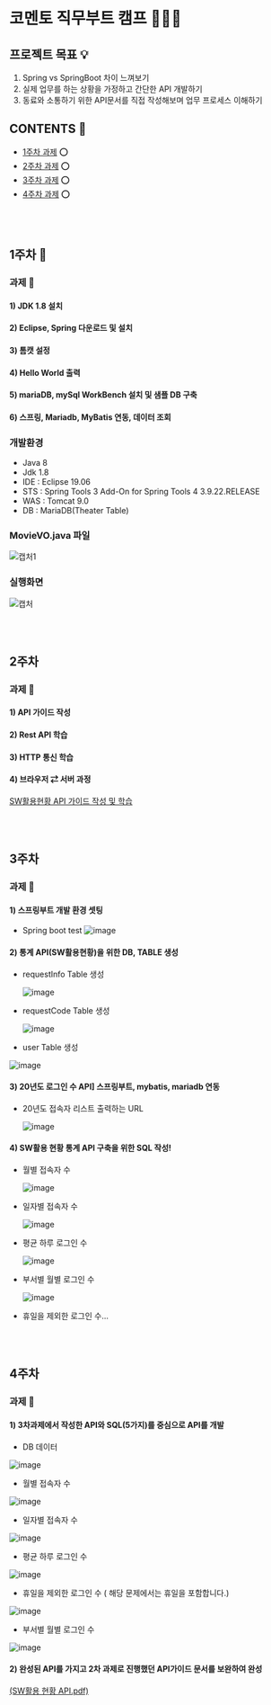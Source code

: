 # __코멘토 직무부트 캠프__ 👨🏻‍💻

## __프로젝트 목표__ 💡
 1. Spring vs SpringBoot 차이 느껴보기
 2. 실제 업무를 하는 상황을 가정하고 간단한 API 개발하기
 3. 동료와 소통하기 위한 API문서를 직접 작성해보며 업무 프로세스 이해하기

## __CONTENTS__ 📜 
 - [1주차 과제](#1주차-) ⭕️
 - [2주차 과제](#2주차) ⭕️
 - [3주차 과제](#3주차) ⭕️
 - [4주차 과제](#4주차) ⭕️
   
<br /><br />

## 1주차 🔎
### 과제 📕
#### 1) JDK 1.8 설치
#### 2) Eclipse, Spring 다운로드 및 설치
#### 3) 톰캣 설정
#### 4) Hello World 출력
#### 5) mariaDB, mySql WorkBench 설치 및 샘플 DB 구축
#### 6) 스프링, Mariadb, MyBatis 연동, 데이터 조회
### 개발환경
- Java 8
- Jdk 1.8
- IDE : Eclipse 19.06
- STS : Spring Tools 3 Add-On for Spring Tools 4 3.9.22.RELEASE
- WAS : Tomcat 9.0
- DB : MariaDB(Theater Table)
### MovieVO.java 파일
![캡처1](https://github.com/onjix/ComentoBootCamp/assets/101625609/9c3612dc-ab30-4488-8cfb-cf15ef8d0f21)
### 실행화면
![캡처](https://github.com/onjix/ComentoBootCamp/assets/101625609/5e459ffe-09aa-4f31-b215-a9eb186367a4)

<br /><br />

## 2주차
### 과제 📗
#### 1) API 가이드 작성
#### 2) Rest API 학습
#### 3) HTTP 통신 학습
#### 4) 브라우저 ⇄ 서버 과정

[SW활용현황 API 가이드 작성 및 학습](https://github.com/onjix/ComentoBootCamp/blob/551049a9e39e9804d58fae042f1f29b8c71062bf/document/SW%E1%84%92%E1%85%AA%E1%86%AF%E1%84%8B%E1%85%AD%E1%86%BC%20%E1%84%92%E1%85%A7%E1%86%AB%E1%84%92%E1%85%AA%E1%86%BC%20API.pdf)

<br /><br />

## 3주차
### 과제 📘
#### 1) 스프링부트 개발 환경 셋팅
- Spring boot test
  ![image](https://github.com/onjix/ComentoBootCamp/assets/101625609/0b724b75-de23-45be-8da2-09d8b138100b)
  
#### 2) 통계 API(SW활용현황)을 위한 DB, TABLE 생성
- requestInfo Table 생성
  
  ![image](https://github.com/onjix/ComentoBootCamp/assets/101625609/ebf29d3d-3201-4bfe-89cf-5e71613ed4ec)

  
- requestCode Table 생성
  
  ![image](https://github.com/onjix/ComentoBootCamp/assets/101625609/504a635f-8d70-47fc-a8a5-d44cab1795b7)

  
- user Table 생성
  
![image](https://github.com/onjix/ComentoBootCamp/assets/101625609/06a06b7a-fc23-4b38-988f-b22e7884b2fe)


#### 3) 20년도 로그인 수 API] 스프링부트, mybatis, mariadb 연동
- 20년도 접속자 리스트 출력하는 URL
  
  ![image](https://github.com/onjix/ComentoBootCamp/assets/101625609/29dcb89d-f9be-4bbc-939a-455b415ddb31)

  
#### 4) SW활용 현황 통계 API 구축을 위한 SQL 작성!
- 월별 접속자 수
  
  ![image](https://github.com/onjix/ComentoBootCamp/assets/101625609/87f26ee5-b96b-434c-9d8b-5f3791195d98)

  
- 일자별 접속자 수
  
  ![image](https://github.com/onjix/ComentoBootCamp/assets/101625609/29f0bfcb-611b-4d2c-b6cb-198ad9a44935)

  
- 평균 하루 로그인 수
  
  ![image](https://github.com/onjix/ComentoBootCamp/assets/101625609/6d241660-29f7-4775-8296-c265f819fb02)

  
- 부서별 월별 로그인 수
  
  ![image](https://github.com/onjix/ComentoBootCamp/assets/101625609/cb5a6c27-4b41-44cd-8e31-ae5907ca4a6e)

  
- 휴일을 제외한 로그인 수...
  
<br /><br />

## 4주차
### 과제 📙
#### 1) 3차과제에서 작성한 API와 SQL(5가지)를 중심으로 API를 개발
- DB 데이터
  
![image](https://github.com/onjix/ComentoBootCamp/assets/101625609/86ec66a8-ec52-4042-9d7f-fab7986491f4)



- 월별 접속자 수
  
![image](https://github.com/onjix/ComentoBootCamp/assets/101625609/c0e3ffdf-0935-4f82-9a46-1968f554c02b)


  
- 일자별 접속자 수
  
![image](https://github.com/onjix/ComentoBootCamp/assets/101625609/52309e49-6835-457c-aa0e-d586c8db9d04)


  
- 평균 하루 로그인 수
  
![image](https://github.com/onjix/ComentoBootCamp/assets/101625609/55f66b3e-d7b0-461b-bf07-4e7acb4bfa1f)


  
- 휴일을 제외한 로그인 수 ( 해당 문제에서는 휴일을 포함합니다.)

![image](https://github.com/onjix/ComentoBootCamp/assets/101625609/8aafaaf0-887e-4202-ad2b-a95137682070)


  
- 부서별 월별 로그인 수
  
![image](https://github.com/onjix/ComentoBootCamp/assets/101625609/dcb37531-59ff-48e3-bdfc-4e9e1f32ceaa)


#### 2) 완성된 API를 가지고 2차 과제로 진행했던 API가이드 문서를 보완하여 완성
[(SW활용 현황 API.pdf)](https://github.com/onjix/ComentoBootCamp/blob/main/ComentoBootCamp/document/SW%ED%99%9C%EC%9A%A9%20%ED%98%84%ED%99%A9%20API.pdf)


<br /><br />
